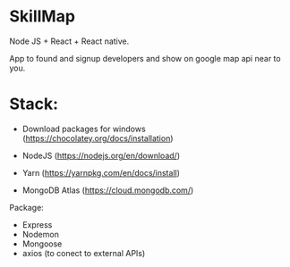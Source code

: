 # SkillMap
Node JS + React + React native.

App to found and signup developers and show on google map api near to you.

# Stack:

- Download packages for windows (https://chocolatey.org/docs/installation) 

- NodeJS (https://nodejs.org/en/download/)
- Yarn (https://yarnpkg.com/en/docs/install)
- MongoDB Atlas (https://cloud.mongodb.com/)

Package:
- Express
- Nodemon
- Mongoose
- axios (to conect to external APIs)
